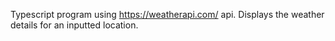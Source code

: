 Typescript program using https://weatherapi.com/ api. Displays the weather details for an inputted location.
